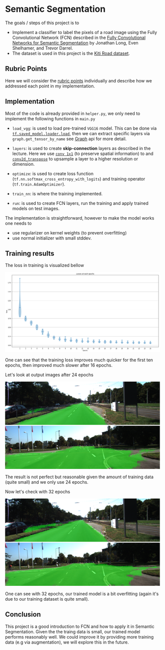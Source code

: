 # **Semantic Segmentation**
The goals / steps of this project is to
* Implement a classifier to label the pixels of a road image using the Fully Convolutional Network (FCN) described in the [Fully Convolutional Networks for Semantic Segmentation](https://people.eecs.berkeley.edu/~jonlong/long_shelhamer_fcn.pdf) by Jonathan Long, Even Shelhamer, and Trevor Darrel.
* The dataset is used in this project is the [Kiti Road dataset](http://www.cvlibs.net/datasets/kitti/eval_road.php).

[losses]: ./media/losses.png "training losses"
[out1]: ./media/24epochs/um_000000.png "output 1"
[out2]: ./media/24epochs/umm_000000.png "output 2"

[out3]: ./media/32epochs/um_000000.png "output 1"
[out4]: ./media/32epochs/umm_000000.png "output 2"

## Rubric Points
Here we will consider the [rubric points](https://review.udacity.com/#!/rubrics/989/view) individually and describe how we addressed each point in my implementation.

## Implementation
Most of the code is already provided in `helper.py`, we only need to implement the following functions in `main.py`

*  `load_vgg`: is used to load pre-trained `VGG16` model. This can be done via [`tf.saved_model.loader.load`](https://www.tensorflow.org/api_docs/python/tf/saved_model/loader/load), then we can extract specific layers via `graph.get_tensor_by_name` see [Graph](https://www.tensorflow.org/api_docs/python/tf/Graph) api for more detail.

* `layers`: is used to create **skip-connection** layers as described in the lecture. Here we use [`conv 1x1`](https://www.tensorflow.org/api_docs/python/tf/layers/conv2d) (to preserve spatial information) to  and [`conv2d_transpose`](https://www.tensorflow.org/api_docs/python/tf/layers/conv2d_transpose) to upsample a layer to a higher resolution or dimension.

* `optimize`: is used to create loss function (`tf.nn.softmax_cross_entropy_with_logits`) and training operator (`tf.train.AdamOptimizer`).

* `train_nn`: is where the training implemented.

* `run`: is used to create FCN layers, run the training and apply trained models on test images.

The implementation is straightforward, however to make the model works one needs to
* use regularizer on kernel weights (to prevent overfitting)
* use normal initializer with small stddev.

## Training results
The loss in training is visualized bellow

![alt text][losses]

One can see that the training loss improves much quicker for the first ten epochs, then improved much slower after 16 epochs. 

Let's look at output images after 24 epochs

![alt text][out1]
![alt text][out2]

The result is not perfect but reasonable given the amount of training data (quite small) and we only use 24 epochs.

Now let's check with 32 epochs

![alt text][out3]
![alt text][out4]

One can see with 32 epochs, our trained model is a bit overfitting (again it's due to our training dataset is quite small).

## Conclusion
This project is a good introduction to FCN and how to apply it in Semantic Segmentation. Given the the traing data is small, our trained model performs reasonably well. We could improve it by providing more training data (e.g via augmentation), we will explore this in the future. 

